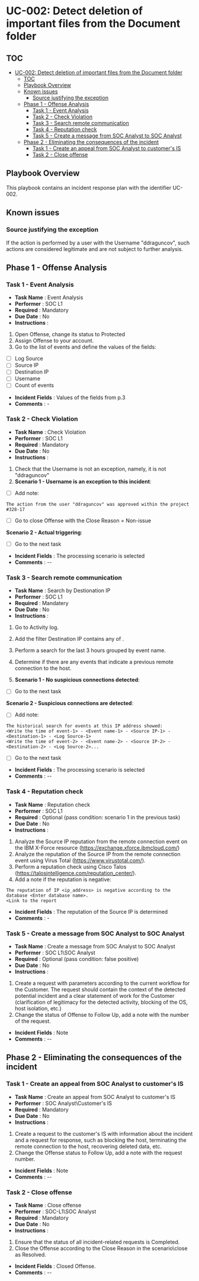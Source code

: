 # UС-002: Detect deletion of important files from the Document folder

## TOC

- [UС-002: Detect deletion of important files from the Document folder](#uс-002-detect-deletion-of-important-files-from-the-document-folder)
  - [TOC](#toc)
  - [Playbook Overview](#playbook-overview)
  - [Known issues](#known-issues)
    - [Source justifying the exception](#source-justifying-the-exception)
  - [Phase 1 - Offense Analysis](#phase-1---offense-analysis)
    - [Task 1 - Event Analysis](#task-1---event-analysis)
    - [Task 2 - Check Violation](#task-2---check-violation)
    - [Task 3 - Search remote communication](#task-3---search-remote-communication)
    - [Task 4 - Reputation check](#task-4---reputation-check)
    - [Task 5 - Create a message from SOC Analyst to SOC Analyst](#task-5---create-a-message-from-soc-analyst-to-soc-analyst)
  - [Phase 2 - Eliminating the consequences of the incident](#phase-2---eliminating-the-consequences-of-the-incident)
    - [Task 1 - Create an appeal from SOC Analyst to customer's IS](#task-1---create-an-appeal-from-soc-analyst-to-customers-is)
    - [Task 2 - Close offense](#task-2---close-offense)

## Playbook Overview

This playbook contains an incident response plan with the identifier UC-002.

## Known issues

### Source justifying the exception

If the action is performed by a user with the Username "ddraguncov", such actions are considered legitimate and are not subject to further analysis.

## Phase 1 - Offense Analysis

### Task 1 - Event Analysis

- **Task Name** : Event Analysis
- **Performer** : SOC L1
- **Required** : Mandatory
- **Due Date** : No
- **Instructions** :

1. Open Offense, change its status to Protected
2. Assign Offense to your account.
3. Go to the list of events and define the values of the fields:

- [ ] Log Source
- [ ] Source IP
- [ ] Destination IP
- [ ] Username
- [ ] Count of events

* **Incident Fields** : Values of the fields from p.3
* **Comments** : -

### Task 2 - Check Violation

- **Task Name** : Check Violation
- **Performer** : SOC L1
- **Required** : Mandatory
- **Due Date** : No
- **Instructions** :

1.  Check that the Username is not an exception, namely, it is not "ddraguncov"
2.  **Scenario 1 - Username is an exception to this incident**:

- [ ] Add note:

```
The action from the user "ddraguncov" was approved within the project #328-17
```

- [ ] Go to close Offense with the Close Reason = Non-issue

**Scenario 2 - Actual triggering**:

- [ ] Go to the next task

* **Incident Fields** : The processing scenario is selected
* **Comments** : --

### Task 3 - Search remote communication

- **Task Name** : Search by Destionation IP
- **Performer** : SOC L1
- **Required** : Mandatery
- **Due Date** : No
- **Instructions** :

1. Go to Activity log.
2. Add the filter Destination IP contains any of <Specify Destination IP>.
3. Perform a search for the last 3 hours grouped by event name.
4. Determine if there are any events that indicate a previous remote connection to the host.

5. **Scenario 1 - No suspicious connections detected**:

- [ ] Go to the next task

**Scenario 2 - Suspicious connections are detected**:

- [ ] Add note:

```
The historical search for events at this IP address showed:
<Write the time of event-1> - <Event name-1> - <Source IP-1> - <Destination-1> - <Log Source-1>
<Write the time of event-2> - <Event name-2> - <Source IP-2> - <Destination-2> - <Log Source-2>...
```

- [ ] Go to the next task

* **Incident Fields** : The processing scenario is selected
* **Comments** : --

### Task 4 - Reputation check

- **Task Name** : Reputation check
- **Performer** : SOC L1
- **Required** : Optional (pass condition: scenario 1 in the previous task)
- **Due Date** : No
- **Instructions** :

1. Analyze the Source IP reputation from the remote connection event on the IBM X-Force resource (https://exchange.xforce.ibmcloud.com/)
2. Analyze the reputation of the Source IP from the remote connection event using Virus Total (https://www.virustotal.com/).
3. Perform a reputation check using Cisco Talos (https://talosintelligence.com/reputation_center/).
4. Add a note if the reputation is negative:

```
The reputation of IP <ip_address> is negative according to the database <Enter database name>.
<Link to the report
```

- **Incident Fields** : The reputation of the Source IP is determined
- **Comments** : -

### Task 5 - Create a message from SOC Analyst to SOC Analyst

- **Task Name** : Create a message from SOC Analyst to SOC Analyst
- **Performer** : SOC L1\SOC Analyst
- **Required** : Optional (pass condition: false positive)
- **Due Date** : No
- **Instructions** :

1. Create a request with parameters according to the current workflow for the Customer. The request should contain the context of the detected potential incident and a clear statement of work for the Customer (clarification of legitimacy for the detected activity, blocking of the OS, host isolation, etc.)
2. Change the status of Offense to Follow Up, add a note with the number of the request.

- **Incident Fields** : Note
- **Comments** : --

## Phase 2 - Eliminating the consequences of the incident

### Task 1 - Create an appeal from SOC Analyst to customer's IS

- **Task Name** : Create an appeal from SOC Analyst to customer's IS
- **Performer** : SOC Analyst\Customer's IS
- **Required** : Mandatory
- **Due Date** : No
- **Instructions** :

1. Create a request to the customer's IS with information about the incident and a request for response, such as blocking the host, terminating the remote connection to the host, recovering deleted data, etc.
2. Change the Offense status to Follow Up, add a note with the request number.

- **Incident Fields** : Note
- **Comments** : --

### Task 2 - Close offense

- **Task Name** : Close offense
- **Performer** : SOC-L1\SOC Analyst
- **Required** : Mandatory
- **Due Date** : No
- **Instructions** :

1. Ensure that the status of all incident-related requests is Completed.
2. Close the Offense according to the Close Reason in the scenario\close as Resolved.

- **Incident Fields** : Closed Offense.
- **Comments** : --
